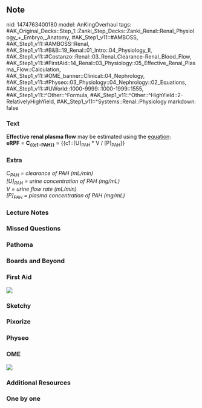 ## Note
nid: 1474763400180
model: AnKingOverhaul
tags: #AK_Original_Decks::Step_1::Zanki_Step_Decks::Zanki_Renal::Renal_Physiology_+_Embryo,_Anatomy, #AK_Step1_v11::#AMBOSS, #AK_Step1_v11::#AMBOSS::Renal, #AK_Step1_v11::#B&B::19_Renal::01_Intro::04_Physiology_II, #AK_Step1_v11::#Costanzo::Renal::03_Renal_Clearance-Renal_Blood_Flow, #AK_Step1_v11::#FirstAid::14_Renal::03_Physiology::05_Effective_Renal_Plasma_Flow::Calculation, #AK_Step1_v11::#OME_banner::Clinical::04_Nephrology, #AK_Step1_v11::#Physeo::03_Physiology::04_Nephrology::02_Equations, #AK_Step1_v11::#UWorld::1000-9999::1000-1999::1555, #AK_Step1_v11::^Other::^Formula, #AK_Step1_v11::^Other::^HighYield::2-RelativelyHighYield, #AK_Step1_v11::^Systems::Renal::Physiology
markdown: false

### Text
<div>
  <b>Effective renal plasma flow</b> may be estimated using the
  <u>equation</u>:
</div>
<div>
  <b>eRPF</b> = <b>C<sub>{{c1::PAH}}</sub></b> =
  {{c1::[U]<sub>PAH</sub> * V / [P]<sub>PAH</sub>}}
</div>

### Extra
<div>
  <i>C<sub>PAH</sub> = clearance of PAH (mL/min)</i>
</div>
<div>
  <i>[U]<sub>PAH</sub> = urine concentration of PAH (mg/mL)</i>
</div>
<div>
  <i>V = urine flow rate (mL/min)</i>
</div>
<div>
  <i>[P]<sub>PAH</sub> = plasma concentration of PAH (mg/mL)</i>
</div>

### Lecture Notes


### Missed Questions


### Pathoma


### Boards and Beyond


### First Aid
<img src="tmpfLu5e5.png">

### Sketchy


### Pixorize


### Physeo


### OME
<div class="ome-widget">
  <a href=
  "https://onlinemeded.org/spa/nephrology?ref=anki"><img src=
  "_OME_AnkiFlashcards_Topic_3.png"></a>
</div>

### Additional Resources


### One by one

